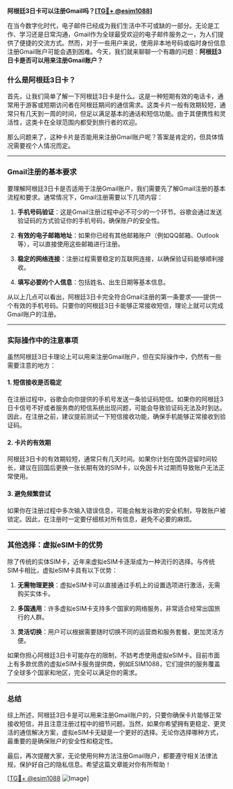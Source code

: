 **阿根廷3日卡可以注册Gmail吗？[[TG💪+ @esim1088](https://t.me/s/esim1088)]**

在当今数字化时代，电子邮件已经成为我们生活中不可或缺的一部分。无论是工作、学习还是日常沟通，Gmail作为全球最受欢迎的电子邮件服务之一，为人们提供了便捷的交流方式。然而，对于一些用户来说，使用非本地号码或临时身份信息注册Gmail账户可能会遇到困难。今天，我们就来聊聊一个有趣的问题：**阿根廷3日卡是否可以用来注册Gmail账户？**

### 什么是阿根廷3日卡？

首先，让我们简单了解一下阿根廷3日卡是什么。这是一种短期有效的电话卡，通常用于游客或短期访问者在阿根廷期间的通信需求。这类卡片一般有效期较短，通常只有几天到一周的时间，但足以满足基本的通话和短信功能。由于其便携性和灵活性，这类卡在全球范围内都受到旅行者的欢迎。

那么问题来了，这种卡片是否能用来注册Gmail账户呢？答案是肯定的，但具体情况需要视个人情况而定。

---

### Gmail注册的基本要求

要理解阿根廷3日卡是否适用于注册Gmail账户，我们需要先了解Gmail注册的基本流程和要求。通常情况下，Gmail注册需要以下几项内容：

1. **手机号码验证**：这是Gmail注册过程中必不可少的一个环节。谷歌会通过发送验证码的方式验证你的手机号码，确保账户的安全性。
   
2. **有效的电子邮箱地址**：如果你已经有其他邮箱账户（例如QQ邮箱、Outlook等），可以直接使用这些邮箱进行注册。

3. **稳定的网络连接**：注册过程需要稳定的互联网连接，以确保验证码能够顺利接收。

4. **填写必要的个人信息**：包括姓名、出生日期等基本信息。

从以上几点可以看出，阿根廷3日卡完全符合Gmail注册的第一条要求——提供一个有效的手机号码。只要你的阿根廷3日卡能够正常接收短信，理论上就可以完成Gmail账户的注册。

---

### 实际操作中的注意事项

虽然阿根廷3日卡理论上可以用来注册Gmail账户，但在实际操作中，仍然有一些需要注意的地方：

#### 1. 短信接收是否稳定

在注册过程中，谷歌会向你提供的手机号发送一条验证码短信。如果你的阿根廷3日卡信号不好或者服务商的短信系统出现问题，可能会导致验证码无法及时到达。因此，在注册之前，建议提前测试一下短信接收功能，确保手机能够正常接收到验证码。

#### 2. 卡片的有效期

阿根廷3日卡的有效期较短，通常只有几天时间。如果你计划在国外逗留时间较长，建议在回国后更换一张长期有效的SIM卡，以免因卡片过期而导致账户无法正常使用。

#### 3. 避免频繁尝试

如果你在注册过程中多次输入错误信息，可能会触发谷歌的安全机制，导致账户被锁定。因此，在注册时一定要仔细核对所有信息，避免不必要的麻烦。

---

### 其他选择：虚拟eSIM卡的优势

除了传统的实体SIM卡，近年来虚拟eSIM卡逐渐成为一种流行的选择。与传统SIM卡相比，虚拟eSIM卡具有以下优势：

1. **无需物理更换**：虚拟eSIM卡可以直接通过手机上的设置选项进行激活，无需购买实体卡。
   
2. **多国通用**：许多虚拟eSIM卡支持多个国家的网络服务，非常适合经常出国旅行的人群。

3. **灵活切换**：用户可以根据需要随时切换不同的运营商和服务套餐，更加灵活方便。

如果你担心阿根廷3日卡可能存在的限制，不妨考虑使用虚拟eSIM卡。目前市面上有多款优质的虚拟eSIM卡服务提供商，例如ESIM1088，它们提供的服务覆盖了全球多个国家和地区，完全可以满足你的需求。

---

### 总结

综上所述，阿根廷3日卡是可以用来注册Gmail账户的，只要你确保卡片能够正常接收短信，并且注意注册过程中的细节问题。当然，如果你希望拥有更稳定、更灵活的通信解决方案，虚拟eSIM卡无疑是一个更好的选择。无论你选择哪种方式，最重要的是确保账户的安全性和稳定性。

最后，再次提醒大家，无论使用何种方法注册Gmail账户，都要遵守相关法律法规，保护好自己的隐私信息。希望这篇文章能对你有所帮助！

[[TG💪+ @esim1088](https://t.me/s/esim1088) ![Image](https://i.postimg.cc/4NQfJmqS/Snipaste-2025-05-13-00-14-12.png)]
